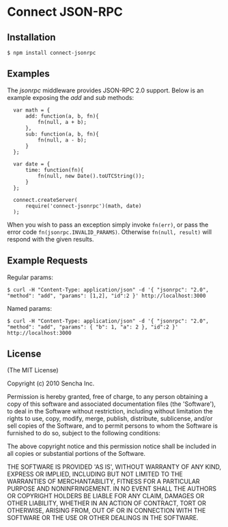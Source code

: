 
# Connect JSON-RPC

## Installation

    $ npm install connect-jsonrpc

## Examples

The _jsonrpc_ middleware provides JSON-RPC 2.0 support. Below is an example exposing the _add_ and _sub_ methods:

	  var math = {
	      add: function(a, b, fn){
	          fn(null, a + b);
	      },
	      sub: function(a, b, fn){
	          fn(null, a - b);
	      }
	  };
    
	  var date = {
	      time: function(fn){
	          fn(null, new Date().toUTCString());
	      }
	  };
    
	  connect.createServer(
	      require('connect-jsonrpc')(math, date)
	  );
    
When you wish to pass an exception simply invoke `fn(err)`, or pass the error code `fn(jsonrpc.INVALID_PARAMS)`. Otherwise `fn(null, result)` will respond with the given results.

## Example Requests

Regular params:

    $ curl -H "Content-Type: application/json" -d '{ "jsonrpc": "2.0", "method": "add", "params": [1,2], "id":2 }' http://localhost:3000

Named params:

    $ curl -H "Content-Type: application/json" -d '{ "jsonrpc": "2.0", "method": "add", "params": { "b": 1, "a": 2 }, "id":2 }' http://localhost:3000

## License 

(The MIT License)

Copyright (c) 2010 Sencha Inc.

Permission is hereby granted, free of charge, to any person obtaining
a copy of this software and associated documentation files (the
'Software'), to deal in the Software without restriction, including
without limitation the rights to use, copy, modify, merge, publish,
distribute, sublicense, and/or sell copies of the Software, and to
permit persons to whom the Software is furnished to do so, subject to
the following conditions:

The above copyright notice and this permission notice shall be
included in all copies or substantial portions of the Software.

THE SOFTWARE IS PROVIDED 'AS IS', WITHOUT WARRANTY OF ANY KIND,
EXPRESS OR IMPLIED, INCLUDING BUT NOT LIMITED TO THE WARRANTIES OF
MERCHANTABILITY, FITNESS FOR A PARTICULAR PURPOSE AND NONINFRINGEMENT.
IN NO EVENT SHALL THE AUTHORS OR COPYRIGHT HOLDERS BE LIABLE FOR ANY
CLAIM, DAMAGES OR OTHER LIABILITY, WHETHER IN AN ACTION OF CONTRACT,
TORT OR OTHERWISE, ARISING FROM, OUT OF OR IN CONNECTION WITH THE
SOFTWARE OR THE USE OR OTHER DEALINGS IN THE SOFTWARE.